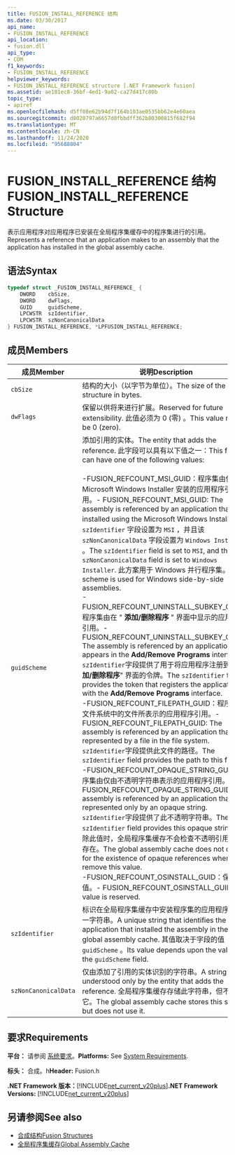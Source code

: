 ```yaml
---
title: FUSION_INSTALL_REFERENCE 结构
ms.date: 03/30/2017
api_name:
- FUSION_INSTALL_REFERENCE
api_location:
- fusion.dll
api_type:
- COM
f1_keywords:
- FUSION_INSTALL_REFERENCE
helpviewer_keywords:
- FUSION_INSTALL_REFERENCE structure [.NET Framework fusion]
ms.assetid: ae181ec8-36bf-4ed1-9a02-ca27d417c80b
topic_type:
- apiref
ms.openlocfilehash: d5ff08e62b94d7f164b103ae0535bb62e4e60aea
ms.sourcegitcommit: d8020797a6657d0fbbdff362b80300815f682f94
ms.translationtype: MT
ms.contentlocale: zh-CN
ms.lasthandoff: 11/24/2020
ms.locfileid: "95688804"
---
```

# <a name="fusion_install_reference-structure"></a><span data-ttu-id="122bc-102">FUSION_INSTALL_REFERENCE 结构</span><span class="sxs-lookup"><span data-stu-id="122bc-102">FUSION_INSTALL_REFERENCE Structure</span></span>

<span data-ttu-id="122bc-103">表示应用程序对应用程序已安装在全局程序集缓存中的程序集进行的引用。</span><span class="sxs-lookup"><span data-stu-id="122bc-103">Represents a reference that an application makes to an assembly that the application has installed in the global assembly cache.</span></span>  
  
## <a name="syntax"></a><span data-ttu-id="122bc-104">语法</span><span class="sxs-lookup"><span data-stu-id="122bc-104">Syntax</span></span>  
  
```cpp  
typedef struct _FUSION_INSTALL_REFERENCE_ {  
    DWORD    cbSize,  
    DWORD    dwFlags,  
    GUID     guidScheme,  
    LPCWSTR  szIdentifier,  
    LPCWSTR  szNonCanonicalData  
} FUSION_INSTALL_REFERENCE, *LPFUSION_INSTALL_REFERENCE;  
```  
  
## <a name="members"></a><span data-ttu-id="122bc-105">成员</span><span class="sxs-lookup"><span data-stu-id="122bc-105">Members</span></span>  
  
|<span data-ttu-id="122bc-106">成员</span><span class="sxs-lookup"><span data-stu-id="122bc-106">Member</span></span>|<span data-ttu-id="122bc-107">说明</span><span class="sxs-lookup"><span data-stu-id="122bc-107">Description</span></span>|  
|------------|-----------------|  
|`cbSize`|<span data-ttu-id="122bc-108">结构的大小（以字节为单位）。</span><span class="sxs-lookup"><span data-stu-id="122bc-108">The size of the structure in bytes.</span></span>|  
|`dwFlags`|<span data-ttu-id="122bc-109">保留以供将来进行扩展。</span><span class="sxs-lookup"><span data-stu-id="122bc-109">Reserved for future extensibility.</span></span> <span data-ttu-id="122bc-110">此值必须为 0 (零) 。</span><span class="sxs-lookup"><span data-stu-id="122bc-110">This value must be 0 (zero).</span></span>|  
|`guidScheme`|<span data-ttu-id="122bc-111">添加引用的实体。</span><span class="sxs-lookup"><span data-stu-id="122bc-111">The entity that adds the reference.</span></span> <span data-ttu-id="122bc-112">此字段可以具有以下值之一：</span><span class="sxs-lookup"><span data-stu-id="122bc-112">This field can have one of the following values:</span></span><br /><br /> <span data-ttu-id="122bc-113">-FUSION_REFCOUNT_MSI_GUID：程序集由使用 Microsoft Windows Installer 安装的应用程序引用。</span><span class="sxs-lookup"><span data-stu-id="122bc-113">-   FUSION_REFCOUNT_MSI_GUID: The assembly is referenced by an application that was installed using the Microsoft Windows Installer.</span></span> <span data-ttu-id="122bc-114">该 `szIdentifier` 字段设置为 `MSI` ，并且该 `szNonCanonicalData` 字段设置为 `Windows Installer` 。</span><span class="sxs-lookup"><span data-stu-id="122bc-114">The `szIdentifier` field is set to `MSI`, and the `szNonCanonicalData` field is set to `Windows Installer`.</span></span> <span data-ttu-id="122bc-115">此方案用于 Windows 并行程序集。</span><span class="sxs-lookup"><span data-stu-id="122bc-115">This scheme is used for Windows side-by-side assemblies.</span></span><br /><span data-ttu-id="122bc-116">-FUSION_REFCOUNT_UNINSTALL_SUBKEY_GUID：程序集由在 " **添加/删除程序** " 界面中显示的应用程序引用。</span><span class="sxs-lookup"><span data-stu-id="122bc-116">-   FUSION_REFCOUNT_UNINSTALL_SUBKEY_GUID: The assembly is referenced by an application that appears in the **Add/Remove Programs** interface.</span></span> <span data-ttu-id="122bc-117">`szIdentifier`字段提供了用于将应用程序注册到 "**添加/删除程序**" 界面的令牌。</span><span class="sxs-lookup"><span data-stu-id="122bc-117">The `szIdentifier` field provides the token that registers the application with the **Add/Remove Programs** interface.</span></span><br /><span data-ttu-id="122bc-118">-FUSION_REFCOUNT_FILEPATH_GUID：程序集由文件系统中的文件所表示的应用程序引用。</span><span class="sxs-lookup"><span data-stu-id="122bc-118">-   FUSION_REFCOUNT_FILEPATH_GUID: The assembly is referenced by an application that is represented by a file in the file system.</span></span> <span data-ttu-id="122bc-119">`szIdentifier`字段提供此文件的路径。</span><span class="sxs-lookup"><span data-stu-id="122bc-119">The `szIdentifier` field provides the path to this file.</span></span><br /><span data-ttu-id="122bc-120">-FUSION_REFCOUNT_OPAQUE_STRING_GUID：程序集由仅由不透明字符串表示的应用程序引用。</span><span class="sxs-lookup"><span data-stu-id="122bc-120">-   FUSION_REFCOUNT_OPAQUE_STRING_GUID: The assembly is referenced by an application that is represented only by an opaque string.</span></span> <span data-ttu-id="122bc-121">`szIdentifier`字段提供了此不透明字符串。</span><span class="sxs-lookup"><span data-stu-id="122bc-121">The `szIdentifier` field provides this opaque string.</span></span> <span data-ttu-id="122bc-122">删除此值时，全局程序集缓存不会检查不透明引用是否存在。</span><span class="sxs-lookup"><span data-stu-id="122bc-122">The global assembly cache does not check for the existence of opaque references when you remove this value.</span></span><br /><span data-ttu-id="122bc-123">-FUSION_REFCOUNT_OSINSTALL_GUID：保留此值。</span><span class="sxs-lookup"><span data-stu-id="122bc-123">-   FUSION_REFCOUNT_OSINSTALL_GUID: This value is reserved.</span></span>|  
|`szIdentifier`|<span data-ttu-id="122bc-124">标识在全局程序集缓存中安装程序集的应用程序的唯一字符串。</span><span class="sxs-lookup"><span data-stu-id="122bc-124">A unique string that identifies the application that installed the assembly in the global assembly cache.</span></span> <span data-ttu-id="122bc-125">其值取决于字段的值 `guidScheme` 。</span><span class="sxs-lookup"><span data-stu-id="122bc-125">Its value depends upon the value of the `guidScheme` field.</span></span>|  
|`szNonCanonicalData`|<span data-ttu-id="122bc-126">仅由添加了引用的实体识别的字符串。</span><span class="sxs-lookup"><span data-stu-id="122bc-126">A string that is understood only by the entity that adds the reference.</span></span> <span data-ttu-id="122bc-127">全局程序集缓存存储此字符串，但不使用它。</span><span class="sxs-lookup"><span data-stu-id="122bc-127">The global assembly cache stores this string, but does not use it.</span></span>|  
  
## <a name="requirements"></a><span data-ttu-id="122bc-128">要求</span><span class="sxs-lookup"><span data-stu-id="122bc-128">Requirements</span></span>  

 <span data-ttu-id="122bc-129">**平台：** 请参阅 [系统要求](../../get-started/system-requirements.md)。</span><span class="sxs-lookup"><span data-stu-id="122bc-129">**Platforms:** See [System Requirements](../../get-started/system-requirements.md).</span></span>  
  
 <span data-ttu-id="122bc-130">**标头：** 合成。h</span><span class="sxs-lookup"><span data-stu-id="122bc-130">**Header:** Fusion.h</span></span>  
  
 <span data-ttu-id="122bc-131">**.NET Framework 版本：**[!INCLUDE[net_current_v20plus](../../../../includes/net-current-v20plus-md.md)]</span><span class="sxs-lookup"><span data-stu-id="122bc-131">**.NET Framework Versions:** [!INCLUDE[net_current_v20plus](../../../../includes/net-current-v20plus-md.md)]</span></span>  
  
## <a name="see-also"></a><span data-ttu-id="122bc-132">另请参阅</span><span class="sxs-lookup"><span data-stu-id="122bc-132">See also</span></span>

- [<span data-ttu-id="122bc-133">合成结构</span><span class="sxs-lookup"><span data-stu-id="122bc-133">Fusion Structures</span></span>](fusion-structures.md)
- [<span data-ttu-id="122bc-134">全局程序集缓存</span><span class="sxs-lookup"><span data-stu-id="122bc-134">Global Assembly Cache</span></span>](../../app-domains/gac.md)
